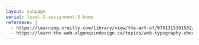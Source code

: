 ```yaml
---
layout: subpage
serial: level-3-assignment-3-home
reference: |
  - https://learning.oreilly.com/library/view/the-art-of/9781315301532/xhtml/14_Chapter08.xhtml
  - https://learn-the-web.algonquindesign.ca/topics/web-typography-cheat-sheet/#text-flow-columns
---
```

